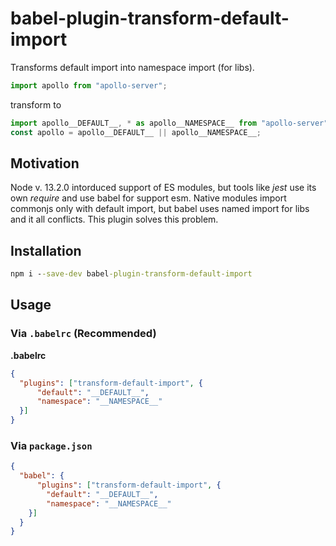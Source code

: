 # babel-plugin-transform-default-import

Transforms default import into namespace import (for libs).

```javascript
import apollo from "apollo-server";
```

transform to

```javascript
import apollo__DEFAULT__, * as apollo__NAMESPACE__ from "apollo-server";
const apollo = apollo__DEFAULT__ || apollo__NAMESPACE__;
```

## Motivation
Node v. 13.2.0 intorduced support of ES modules, but tools like _jest_ use its own _require_ and use babel for support esm.
Native modules import commonjs only with default import, but babel uses named import for libs and it all conflicts.
This plugin solves this problem.

## Installation

```cmd
npm i --save-dev babel-plugin-transform-default-import
```

## Usage

### Via `.babelrc` (Recommended)

**.babelrc**

```json
{
  "plugins": ["transform-default-import", {
      "default": "__DEFAULT__",
      "namespace": "__NAMESPACE__"
  }]
}
```

### Via `package.json`

```json
{
  "babel": {
      "plugins": ["transform-default-import", {
        "default": "__DEFAULT__",
        "namespace": "__NAMESPACE__"
    }]
  }
}
```
